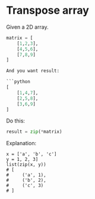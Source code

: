 # Transpose array

Given a 2D array.

```python
matrix = [
    [1,2,3],
    [4,5,6],
    [7,8,9]
]

And you want result:

```python
[
    [1,4,7],
    [2,5,8],
    [3,6,9]
]
```

Do this:

```python
result = zip(*matrix)
```

Explanation:

```
x = ['a', 'b', 'c']
y = 1, 2, 3]
list(zip(x, y))
# [
#     ('a', 1), 
#     ('b', 2), 
#     ('c', 3)
# ]
```
